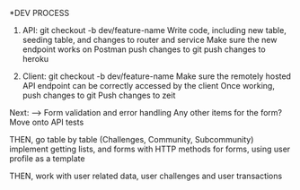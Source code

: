 *DEV PROCESS
1. API: 
git checkout -b dev/feature-name
Write code, including new table, seeding table, and changes to router and service
Make sure the new endpoint works on Postman
push changes to git
push changes to heroku 

2. Client:
git checkout -b dev/feature-name
Make sure the remotely hosted API endpoint can be correctly accessed by the client
Once working, push changes to git
Push changes to zeit

Next: 
--> Form validation and error handling
Any other items for the form?
Move onto API tests

THEN, go table by table (Challenges, Community, Subcommunity) implement getting lists, and forms with 
HTTP methods for forms, using user profile as a template

THEN, work with user related data, user challenges and user transactions

